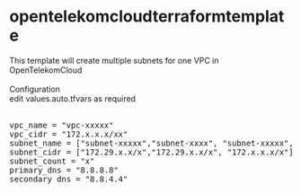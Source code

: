 # opentelekomcloudterraformtemplate
This template will create multiple subnets for one VPC in OpenTelekomCloud<br/>
<br/>
Configuration<br/>
edit values.auto.tfvars as required<br/>
<br/>
<pre>
vpc_name = "vpc-xxxxx"
vpc_cidr = "172.x.x.x/xx"
subnet_name = ["subnet-xxxxx","subnet-xxxx", "subnet-xxxxx","..."]
subnet_cidr = ["172.29.x.x/x","172.29.x.x/x", "172.x.x.x/x"]
subnet_count = "x"
primary_dns = "8.8.8.8"
secondary_dns = "8.8.4.4"
</pre> 
